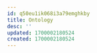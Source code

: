 ```yaml
---
id: q50eu1ik068i3a79emghkby
title: Ontology
desc: ''
updated: 1700002180524
created: 1700002180524
---
```

